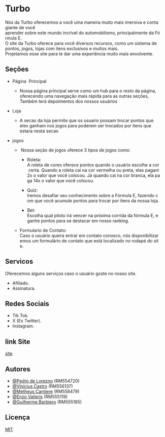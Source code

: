 # Turbo

Nós da Turbo oferecemos a você uma maneira muito mais imersiva e contagiante de você
aprender sobre este mundo incrível do automobilismo, principalmente da Fórmula E.
 
O site da Turbo oferece para você diversos recursos, como um sistema de pontos, jogos,
lojas com itens exclusivos e muitos mais.  
Projetamos esse site para te dar uma experiência muito mais envolvente.
## Seções

- Página  Principal  
    - Nossa página principal serve como um hub para o resto da página, oferecendo uma   navegação mais rápida para as outras seções, Também terá depoimentos dos nossos usuários

- Loja  
    - A secao da loja permite que os usuario possam trocar pontos que eles ganham nos jogos para poderem ser trocados por itens que estara nesta secao

- jogos 
    -  Nossa seção de jogos oferece 3 tipos de jogos como:

        - Roleta: A roleta de cores oferece pontos quando o usuário escolhe a cor certa. Quando a roleta cai na cor vermelha ou preta, elas pagam 2x o valor que você colocou. Já quando cai na cor branca, ela paga 14x o valor que você colocou.

        - Quiz: Iremos desafiar seu conhecimento sobre a Fórmula E, fazendo com que você acumule pontos para trocar por itens da nossa loja.
    
        - Bet: Escolha qual piloto irá vencer na próxima corrida da fórmula E, e ganhe pontos para se destacar em nosso ranking.

    - Formulario de Contato: Caso o usuário queira entrar em contato conosco, nós disponibilizaremos um formulário de contato que está localizado no rodapé do site.

## Servicos

Oferecemos alguns serviços caso o usuário goste no nosso site.
- Afiliado.
- Assinatura.

## Redes Sociais
- Tik Tok.
- X (Ex Twitter).
- Instagram.

## link Site
 [site](https://site-sprint-01-qu5ozm4rv-matheuscantieres-projects.vercel.app/)
 
## Autores

- [@Pedro de Lorezno](https://github.com/PedroLorenzop) (RM554720)
- [@Vinicius Castro](https://github.com/ViniciusCastroo) (RM556137)
- [@Metheus Cantiere](https://github.com/matheuscantiere) (RM558479)
- [@Enzo Valieris](https://github.com/Valieris) (RM555119)
- [@Guilherme Barbiero](https://github.com/GuiBarbiero) (RM555185)



## Licença

[MIT](https://choosealicense.com/licenses/mit/)


